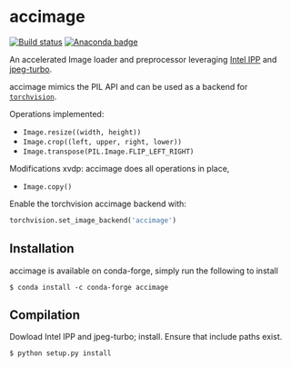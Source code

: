 # accimage

[![Build status](https://travis-ci.org/pytorch/accimage.svg?branch=master)](https://travis-ci.org/pytorch/accimage)
[![Anaconda badge](https://anaconda.org/conda-forge/accimage/badges/version.svg)](https://anaconda.org/conda-forge/accimage)


An accelerated Image loader and preprocessor leveraging [Intel
IPP](https://software.intel.com/en-us/intel-ipp) and [jpeg-turbo](https://libjpeg-turbo.org/).

accimage mimics the PIL API and can be used as a backend for
[`torchvision`](https://github.com/pytorch/vision).

Operations implemented:

- `Image.resize((width, height))`
- `Image.crop((left, upper, right, lower))`
- `Image.transpose(PIL.Image.FLIP_LEFT_RIGHT)`

Modifications xvdp:
accimage does all operations in place,
- `Image.copy()`

Enable the torchvision accimage backend with:

```python
torchvision.set_image_backend('accimage')
```

## Installation

accimage is available on conda-forge, simply run the following to install

```
$ conda install -c conda-forge accimage
```
## Compilation
Dowload Intel IPP and jpeg-turbo; install. Ensure that include paths exist.
```
$ python setup.py install
```
